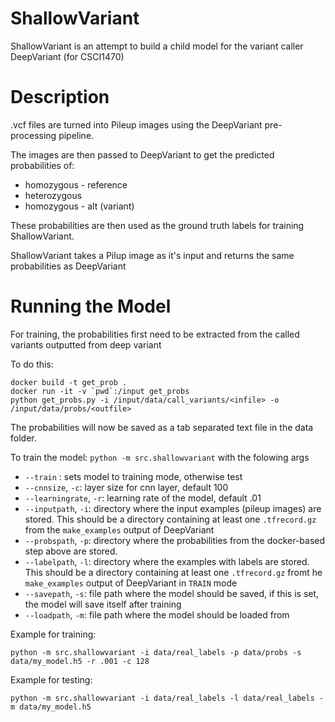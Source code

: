# ShallowVariant

ShallowVariant is an attempt to build a child model for the variant caller DeepVariant (for CSCI1470)

# Description

.vcf files are turned into Pileup images using the DeepVariant pre-processing pipeline.

The images are then passed to DeepVariant to get the predicted probabilities of:
* homozygous - reference
* heterozygous
* homozygous - alt (variant)

These probabilities are then used as the ground truth labels for training ShallowVariant.

ShallowVariant takes a Pilup image as it's input and returns the same probabilities as DeepVariant

# Running the Model

For training, the probabilities first need to be extracted from the called variants outputted from deep variant

To do this:

```
docker build -t get_prob .
docker run -it -v `pwd`:/input get_probs
python get_probs.py -i /input/data/call_variants/<infile> -o /input/data/probs/<outfile>
```

The probabilities will now be saved as a tab separated text file in the data folder.

To train the model:
`python -m src.shallowvariant` with the folowing args

* `--train` : sets model to training mode, otherwise test
* `--cnnsize`, `-c`: layer size for cnn layer, default 100
* `--learningrate`, `-r`: learning rate of the model, default .01
* `--inputpath`, `-i`: directory where the input examples (pileup images) are stored.  This should be a directory containing at least one `.tfrecord.gz` from the `make_examples` output of DeepVariant
* `--probspath`, `-p`: directory where the probabilities from the docker-based step above are stored.
* `--labelpath`, `-l`: directory where the examples with labels are stored.  This should be a directory containing at least one `.tfrecord.gz` fromt he `make_examples` output of DeepVariant in `TRAIN` mode
* `--savepath`, `-s`: file path where the model should be saved, if this is set, the model will save itself after training
* `--loadpath`, `-m`: file path where the model should be loaded from

Example for training:
```
python -m src.shallowvariant -i data/real_labels -p data/probs -s data/my_model.h5 -r .001 -c 128
```

Example for testing:
```
python -m src.shallowvariant -i data/real_labels -l data/real_labels -m data/my_model.h5
```
